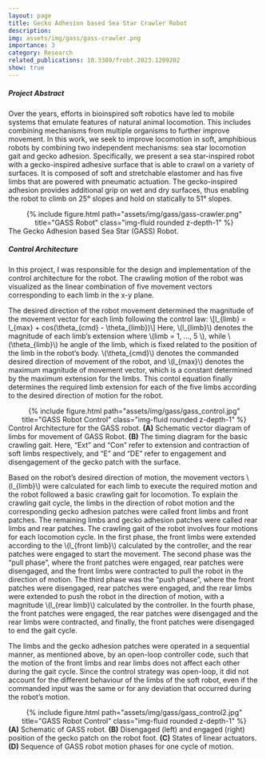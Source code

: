 ```yaml
---
layout: page
title: Gecko Adhesion based Sea Star Crawler Robot
description:
img: assets/img/gass/gass-crawler.png
importance: 3
category: Research
related_publications: 10.3389/frobt.2023.1209202
show: true
---
```


<h5> Project Abstract </h5>

Over the years, efforts in bioinspired soft robotics have led to mobile systems that emulate features of natural animal locomotion. This includes combining mechanisms from multiple organisms to further improve movement. In this work, we seek to improve locomotion in soft, amphibious robots by combining two independent mechanisms: sea star locomotion gait and gecko adhesion. Specifically, we present a sea star-inspired robot with a gecko-inspired adhesive surface that is able to crawl on a variety of surfaces. It is composed of soft and stretchable elastomer and has five limbs that are powered with pneumatic actuation. The gecko-inspired adhesion provides additional grip on wet and dry surfaces, thus enabling the robot to climb on 25° slopes and hold on statically to 51° slopes.

<div class="display: block; margin-left: auto; margin-right: auto; width: 50%;">
    <center>{% include figure.html path="assets/img/gass/gass-crawler.png" title="GASS Robot" class="img-fluid rounded z-depth-1" %}</center>
</div>
<div class="caption">
The Gecko Adhesion based Sea Star (GASS) Robot.
</div>

<h5> Control Architecture </h5>

In this project, I was responsible for the design and implementation of the control architecture for the robot. The crawling motion of the robot was visualized as the linear combination of five movement vectors corresponding to each limb in the x-y plane.

<p>
    The desired direction of the robot movement determined the magnitude of the movement vector for each limb following the control law:
    \[l_{limb} = l_{max} + cos(\theta_{cmd} - \theta_{limb})\]
    Here, \(l_{limb}\) denotes the magnitude of each limb’s extension where \(limb = 1, ..., 5 \), while \(\theta_{limb}\) he angle of the limb, which is fixed related to the position of the limb in the robot’s body. \(\theta_{cmd}\) denotes the commanded desired direction of movement of the robot, and \(l_{max}\) denotes the maximum magnitude of movement vector, which is a constant determined by the maximum extension for the limbs. This contol equation finally determines the required limb extension for each of the five limbs according to the desired direction of motion for the robot.
</p>

<div class="display: block; margin-left: auto; margin-right: auto; width: 50%;">
    <center>{% include figure.html path="assets/img/gass/gass_control.jpg" title="GASS Robot Control" class="img-fluid rounded z-depth-1" %}</center>
</div>
<div class="caption">
Control Architecture for the GASS robot. <b>(A)</b> Schematic vector diagram of limbs for movement of GASS Robot. <b>(B)</b> The timing diagram for the basic crawling gait. Here, “Ext” and “Con” refer to extension and contraction of soft limbs respectively, and “E” and “DE” refer to engagement and disengagement of the gecko patch with the surface.
</div>

<p>
    Based on the robot’s desired direction of motion, the movement vectors \(l_{limb}\) were calculated for each limb to execute the required motion and the robot followed a basic crawling gait for locomotion. To explain the crawling gait cycle, the limbs in the direction of robot motion and the corresponding gecko adhesion patches were called front limbs and front patches. The remaining limbs and gecko adhesion patches were called rear limbs and rear patches. The crawling gait of the robot involves four motions for each locomotion cycle. In the first phase, the front limbs were extended according to the \(l_{front limb}\) calculated by the controller, and the rear patches were engaged to start the movement. The second phase was the “pull phase”, where the front patches were engaged, rear patches were disengaged, and the front limbs were contracted to pull the robot in the direction of motion. The third phase was the “push phase”, where the front patches were disengaged, rear patches were engaged, and the rear limbs were extended to push the robot in the direction of motion, with a magnitude \(l_{rear limb}\) calculated by the controller. In the fourth phase, the front patches were engaged, the rear patches were disengaged and the rear limbs were contracted, and finally, the front patches were disengaged to end the gait cycle.
</p>

The limbs and the gecko adhesion patches were operated in a sequential manner, as mentioned above, by an open-loop controller code, such that the motion of the front limbs and rear limbs does not affect each other during the gait cycle. Since the control strategy was open-loop, it did not account for the different behaviour of the limbs of the soft robot, even if the commanded input was the same or for any deviation that occurred during the robot’s motion.

<div class="display: block; margin-left: auto; margin-right: auto; width: 50%;">
    <center>{% include figure.html path="assets/img/gass/gass_control2.jpg" title="GASS Robot Control" class="img-fluid rounded z-depth-1" %}</center>
</div>
<div class="caption">
<b>(A)</b> Schematic of GASS robot. <b>(B)</b> Disengaged (left) and engaged (right) position of the gecko patch on the robot foot. <b>(C)</b> States of linear actuators. <b>(D)</b> Sequence of GASS robot motion phases for one cycle of motion.
</div>